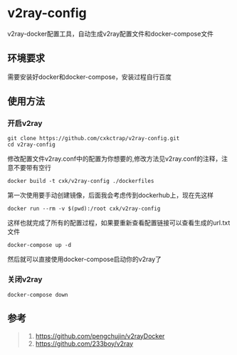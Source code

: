 # v2ray-config
v2ray-docker配置工具，自动生成v2ray配置文件和docker-compose文件
## 环境要求
需要安装好docker和docker-compose，安装过程自行百度
## 使用方法
### 开启v2ray
```shell
git clone https://github.com/cxkctrap/v2ray-config.git
cd v2ray-config
```
修改配置文件v2ray.conf中的配置为你想要的,修改方法见v2ray.conf的注释，注意不要带有空行
```shell
docker build -t cxk/v2ray-config ./dockerfiles
```
第一次使用要手动创建镜像，后面我会考虑传到dockerhub上，现在先这样
```shell
docker run --rm -v $(pwd):/root cxk/v2ray-config
```
这样也就完成了所有的配置过程，如果要重新查看配置链接可以查看生成的url.txt文件
```shell
docker-compose up -d
```
然后就可以直接使用docker-compose启动你的v2ray了
### 关闭v2ray
```shell
docker-compose down
```
## 参考
> 1. https://github.com/pengchujin/v2rayDocker  
> 2. https://github.com/233boy/v2ray

